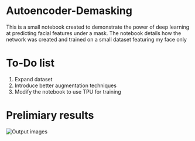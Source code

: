 # Autoencoder-Demasking

This is a small notebook created to demonstrate the power of deep learning at predicting facial features under a mask. The notebook details how the network was created and trained on a small dataset featuring my face only


# To-Do list

1. Expand dataset
2. Introduce better augmentation techniques
3. Modify the notebook to use TPU for training





# Prelimiary results

![Output images](https://media-exp1.licdn.com/dms/image/C5622AQHTiev7CviWdw/feedshare-shrink_1280/0?e=1599696000&v=beta&t=X7mfZjEPCemyqiYbyzOiuR2Q87IGYDlYgfs7_UeutQ0)
